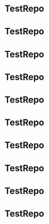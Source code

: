 # TestRepo
# TestRepo
# TestRepo
# TestRepo
# TestRepo
# TestRepo
# TestRepo
# TestRepo
# TestRepo
# TestRepo
